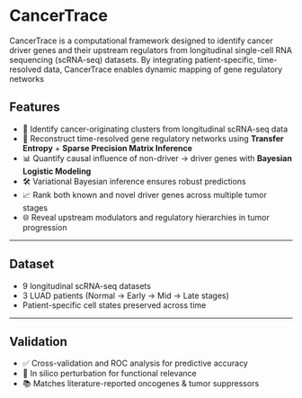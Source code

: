 # CancerTrace
CancerTrace is a computational framework designed to identify cancer driver genes and their upstream regulators from longitudinal single-cell RNA sequencing (scRNA-seq) datasets. By integrating patient-specific, time-resolved data, CancerTrace enables dynamic mapping of gene regulatory networks

## Features
- 🔎 Identify cancer-originating clusters from longitudinal scRNA-seq data  
- 🧬 Reconstruct time-resolved gene regulatory networks using **Transfer Entropy** + **Sparse Precision Matrix Inference**  
- 📊 Quantify causal influence of non-driver → driver genes with **Bayesian Logistic Modeling**  
- 🛠 Variational Bayesian inference ensures robust predictions  
- 📈 Rank both known and novel driver genes across multiple tumor stages  
- 🌐 Reveal upstream modulators and regulatory hierarchies in tumor progression  

---

## Dataset
- 9 longitudinal scRNA-seq datasets  
- 3 LUAD patients (Normal → Early → Mid → Late stages)  
- Patient-specific cell states preserved across time  

---

## Validation
- ✅ Cross-validation and ROC analysis for predictive accuracy  
- 🔄 In silico perturbation for functional relevance  
- 📚 Matches literature-reported oncogenes & tumor suppressors  
